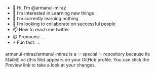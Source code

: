 - 👋 Hi, I’m @armanul-miraz
- 👀 I’m interested in Learning new things
- 🌱 I’m currently learning nothing
- 💞️ I’m looking to collaborate on successful people
- 📫 How to reach me twitter
- 😄 Pronouns: ...
- ⚡ Fun fact: ...

armanul-miraz/armanul-miraz is a ✨ special ✨ repository because its `README.md` (this file) appears on your GitHub profile.
You can click the Preview link to take a look at your changes.

